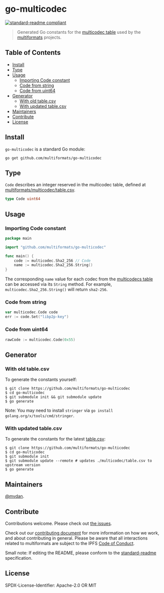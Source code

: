 # go-multicodec

[![standard-readme compliant](https://img.shields.io/badge/readme%20style-standard-brightgreen.svg)](https://github.com/RichardLitt/standard-readme)

> Generated Go constants for the [multicodec table](https://github.com/multiformats/multicodec) used by the [multiformats](https://github.com/multiformats/multiformats) projects.

## Table of Contents

- [Install](#install)
- [Type](#type)
- [Usage](#usage)
  - [Importing Code constant](#importing-code-constant)
  - [Code from string](#code-from-string)
  - [Code from uint64](#code-from-uint64)
- [Generator](#generator)
  - [With old table.csv](#with-old-tablecsv)
  - [With updated table.csv](#with-updated-tablecsv)
- [Maintainers](#maintainers)
- [Contribute](#contribute)
- [License](#license)

## Install

`go-multicodec` is a standard Go module:

	go get github.com/multiformats/go-multicodec


## Type

`Code` describes an integer reserved in the multicodec table, defined at [multiformats/multicodec/table.csv](https://github.com/multiformats/multicodec/blob/master/table.csv).

```go
type Code uint64
```

## Usage

### Importing Code constant

```go
package main

import "github.com/multiformats/go-multicodec"

func main() {
	code := multicodec.Sha2_256 // Code
	name := multicodec.Sha2_256.String()
}
```

The corresponding `name` value for each codec from the [multicodecs table](https://raw.githubusercontent.com/multiformats/multicodec/master/table.csv) can be accessed via its `String` method. For example, `multicodec.Sha2_256.String()` will return `sha2-256`.

### Code from string

```go
var multicodec.Code code 
err := code.Set("libp2p-key")
```


### Code from uint64

```go
rawCode := multicodec.Code(0x55)
```

## Generator

### With old table.csv

To generate the constants yourself:

```console
$ git clone https://github.com/multiformats/go-multicodec
$ cd go-multicodec
$ git submodule init && git submodule update
$ go generate
```

Note: You may need to install `stringer` via `go install golang.org/x/tools/cmd/stringer`.

### With updated table.csv

To generate the constants for the latest [table.csv](https://github.com/multiformats/multicodec/blob/master/table.csv):

```console
$ git clone https://github.com/multiformats/go-multicodec
$ cd go-multicodec
$ git submodule init
$ git submodule update --remote # updates ./multicodec/table.csv to upstream version
$ go generate
```

## Maintainers

[@mvdan](https://github.com/mvdan).

## Contribute

Contributions welcome. Please check out [the issues](https://github.com/multiformats/go-multicodec/issues).

Check out our [contributing document](https://github.com/multiformats/multiformats/blob/master/contributing.md) for more information on how we work, and about contributing in general. Please be aware that all interactions related to multiformats are subject to the IPFS [Code of Conduct](https://github.com/ipfs/community/blob/master/code-of-conduct.md).

Small note: If editing the README, please conform to the [standard-readme](https://github.com/RichardLitt/standard-readme) specification.

## License

SPDX-License-Identifier: Apache-2.0 OR MIT
